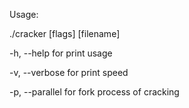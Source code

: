 Usage:

./cracker [flags] [filename]

-h, --help for print usage

-v, --verbose for print speed

-p, --parallel for fork process of cracking
